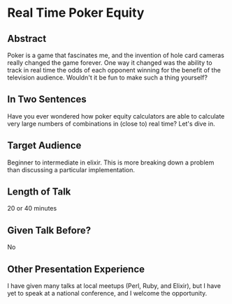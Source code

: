 # Real Time Poker Equity

## Abstract

Poker is a game that fascinates me, and the invention of hole card cameras really changed the game forever.  One way it changed was the ability to track in real time the odds of each opponent winning for the benefit of the television audience.  Wouldn't it be fun to make such a thing yourself?

## In Two Sentences

Have you ever wondered how poker equity calculators are able to calculate very large numbers of combinations in (close to) real time?  Let's dive in.

## Target Audience

Beginner to intermediate in elixir.  This is more breaking down a problem than discussing a particular implementation.

## Length of Talk

20 or 40 minutes

## Given Talk Before?

No

## Other Presentation Experience

I have given many talks at local meetups (Perl, Ruby, and Elixir), but I have yet to speak at a national conference, and I welcome the opportunity.
